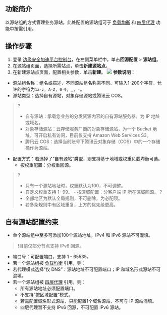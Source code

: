 ## 功能简介
以源站组的方式管理业务源站。此处配置的源站组可于 [负载均衡](https://cloud.tencent.com/document/product/1552/70905) 和 [四层代理](https://cloud.tencent.com/document/product/1552/70965) 功能中按需引用。


## 操作步骤
1. 登录 [边缘安全加速平台控制台](https://console.cloud.tencent.com/edgeone)，在左侧菜单栏中，单击**回源配置** > **源站组**。
2. 在源站组页面，选择所需站点，单击**新建源站点**。
3. 在新建源站点页面，配置相关参数，单击**新建**。
![](https://qcloudimg.tencent-cloud.cn/raw/34b414cb78a8c9520bffbfd7efd22df3.png)
**参数说明：**
 - 源站组名称：组名或描述，不同源站组名称需不同。可输入1-200个字符，允许的字符为`1a-z, A-Z, 0-9, _, -`。
 - 源站类型：选择自有源站，对象存储源站或腾讯云 COS。
>?
>- 自有源站：承载您业务的分发资源内容的自有源站服务器，为 IP 地址或域名。
>- 对象存储源站：云存储服务厂商的对象存储源站，为一个 Bucket 地址，可开启私有访问，目前仅支持 Amazon Web Services S3。
> - 腾讯云 COS：选择当前账号下腾讯云对象存储（COS）中的一个存储桶作为源站。
 - 配置方式：若选择了“自有源站”类型，则支持基于地域或权重负载均衡可选。
    - 按权重配置：分权重回源。
>?
> - 只有一个源站地址时，权重默认为100，不可调整。
> - 自定义权重支持 1- 99。
    - 按区域配置：分客户端 IP 所在区域回源。
>?
>- 全部地区为默认全局规则，不可删除，为必配项。
>- 若多条规则中有区域重复，上方的优先级更高。


## 自有源站配置约束
- 单个源站组中至多可添加100个源站地址，IPv4 和 IPv6 源站不可混填。
>!目前仅部分节点支持 IPv6 回源。
- 端口号：可配置端口，支持 1 - 65535。
- 若一个源站组被 [负载均衡](https://cloud.tencent.com/document/product/1552/70905) 引用，则：
 - 若代理模式选择“仅 DNS”：源站地址不可配置端口；IP 和域名形式源站不可混填。
- 若一个源站组被 [四层代理](https://cloud.tencent.com/document/product/1552/70965) 引用，则：
  - 所有源站地址必须配置端口。
  - 不支持“按区域配置”模式。
  - 若需配置域名形式源站，只能配置1个域名源站，不可与 IP 源站混填。
  - 四层代理暂不支持 IPv6 回源，不可配置 IPv6 源站。
